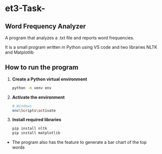 # et3-Task-
## Word Frequency Analyzer
A program that analyzes a .txt file and reports word frequencies.

 It is a small program written in Python using VS code and two libraries NLTK and Matplotlib

## How to run the program 

1. **Create a Python virtual environment**
    ```bash
    python -m venv env
    ```

2. **Activate the environment**
    ```bash
    # Windows
    env\Scripts\activate
    ```

3. **Install required libraries**
    ```bash
    pip install nltk
    pip install matplotlib
    ```

- The program also has the feature to generate a bar chart of the top words

